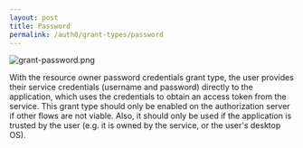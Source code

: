 ```yaml
---
layout: post
title: Password
permalink: /auth0/grant-types/password
---
```


![grant-password.png](https://github.com/arpit04tripathi/files-cdn/raw/cdn/auth0/grant-password.png)

With the resource owner password credentials grant type, the user provides their service credentials (username and password) directly to the application, which uses the credentials to obtain an access token from the service. This grant type should only be enabled on the authorization server if other flows are not viable. Also, it should only be used if the application is trusted by the user (e.g. it is owned by the service, or the user's desktop OS).
